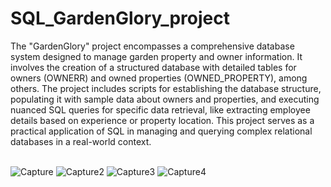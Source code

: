 # SQL_GardenGlory_project

The "GardenGlory" project encompasses a comprehensive database system designed to manage garden property and owner information. It involves the creation of a structured database with detailed tables for owners (OWNERR) and owned properties (OWNED_PROPERTY), among others. The project includes scripts for establishing the database structure, populating it with sample data about owners and properties, and executing nuanced SQL queries for specific data retrieval, like extracting employee details based on experience or property location. This project serves as a practical application of SQL in managing and querying complex relational databases in a real-world context.<br><br>

![Capture](https://github.com/fdurmaz1/SQL_Company_project/assets/133916817/ff3babd0-979b-4c41-a0bd-607d62c0a57a)
![Capture2](https://github.com/fdurmaz1/SQL_Company_project/assets/133916817/b7a8729d-7037-450b-a278-dcb54c5342b8)
![Capture3](https://github.com/fdurmaz1/SQL_Company_project/assets/133916817/e6a075ff-8ac1-4c60-b384-864b4807f0dc)
![Capture4](https://github.com/fdurmaz1/SQL_Company_project/assets/133916817/8e37c077-e90a-4ec1-9f82-ac5e471bc838)
